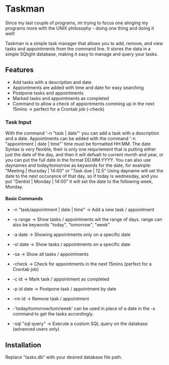 # Taskman

Since my last couple of programs, im trying to focus one alinging my programs more with the UNIX philosophy - doing one thing and doing it well!

Taskman is a simple task manager that allows you to add, remove, and view tasks and appointments from the command line. 
It stores the data in a simple SQlight database, making it easy to manage and query your tasks.

## Features
- Add tasks with a description and date
- Appiontments are added with time and date for easy searching
- Postpone tasks and appointments
- Marked tasks and appointments as completed
- Command to allow a check of appiontments comming up in the next 15mins -> perfect for a Crontab job (-check)


### Task Input

With the command '-n "task | date"' you can add a task with a description and a date.
Appointments can be added with the command '-n "appointment | date | time"' time must be formatted HH:MM.
The date Syntax is very flexible, their is only one requriement that is putting either just the date of the day, and then it will defualt to current month and year, or you can put the full date in the format DD.MM.YYYY.
You can also use daynames and today/tomorrow as keywords for the date, for example: "Meeting | thursday | 14:00" or "Task due | 12.5" 
Using dayname will set the date to the next occurance of that day, so if today is wednesday, and you put "Dentist | Monday | 14:00" it will set the date to the following week, Monday.


#### Basic Commands
- -n "task/appointment | date | time" -> Add a new task / appointment
- -s range -> Show tasks / appointments wit the range of days. range can also be keywords "today", "tomorrow", "week"
- -a date -> Showing appointments only on a specific date
- -s! date -> Show tasks / appointments on a specific date 
- -sa -> Show all tasks / appointments
- -check -> Check for appointments in the next 15mins (perfect for a Crontab job)
- -c id -> Mark task / appointment as completed
- -p id date -> Postpone task / appointment by date
- -rm id -> Remove task / appointment

- -'today/tomorrow/tom/week' can be used in place of a date in the -s command to get the tasks accordingly.
- -sql "sql query" -> Execute a custom SQL query on the database (advanced users only)




## Installation
Replace "tasks.db" with your desired database file path.


